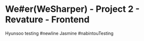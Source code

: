 # We#er(WeSharper) - Project 2 - Revature - Frontend

Hyunsoo testing 
#newline Jasmine
#nabintouTesting